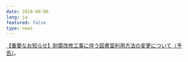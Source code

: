 ```yaml
---
date: 2018-08-06
lang: ja
featured: false
type: news
---
```

<a href="/tosho/kouji.html" target="_blank">【重要なお知らせ】耐震改修工事に伴う図書室利用方法の変更について（予告）</a>。
